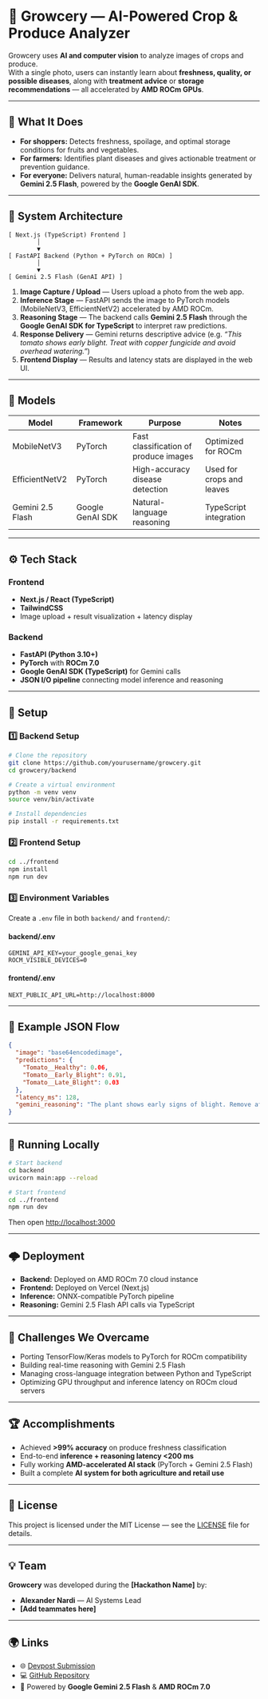 # 🌱 Growcery — AI-Powered Crop & Produce Analyzer

Growcery uses **AI and computer vision** to analyze images of crops and produce.  
With a single photo, users can instantly learn about **freshness, quality, or possible diseases**, along with **treatment advice** or **storage recommendations** — all accelerated by **AMD ROCm GPUs**.

---

## 🚀 What It Does

- **For shoppers:** Detects freshness, spoilage, and optimal storage conditions for fruits and vegetables.  
- **For farmers:** Identifies plant diseases and gives actionable treatment or prevention guidance.  
- **For everyone:** Delivers natural, human-readable insights generated by **Gemini 2.5 Flash**, powered by the **Google GenAI SDK**.

---

## 🧩 System Architecture

```
[ Next.js (TypeScript) Frontend ]
        │
        ▼
[ FastAPI Backend (Python + PyTorch on ROCm) ]
        │
        ▼
[ Gemini 2.5 Flash (GenAI API) ]
```

1. **Image Capture / Upload** — Users upload a photo from the web app.  
2. **Inference Stage** — FastAPI sends the image to PyTorch models (MobileNetV3, EfficientNetV2) accelerated by AMD ROCm.  
3. **Reasoning Stage** — The backend calls **Gemini 2.5 Flash** through the **Google GenAI SDK for TypeScript** to interpret raw predictions.  
4. **Response Delivery** — Gemini returns descriptive advice (e.g. *“This tomato shows early blight. Treat with copper fungicide and avoid overhead watering.”*)  
5. **Frontend Display** — Results and latency stats are displayed in the web UI.

---

## 🧠 Models

| Model | Framework | Purpose | Notes |
|-------|------------|----------|-------|
| MobileNetV3 | PyTorch | Fast classification of produce images | Optimized for ROCm |
| EfficientNetV2 | PyTorch | High-accuracy disease detection | Used for crops and leaves |
| Gemini 2.5 Flash | Google GenAI SDK | Natural-language reasoning | TypeScript integration |

---

## ⚙️ Tech Stack

### Frontend
- **Next.js / React (TypeScript)**
- **TailwindCSS**
- Image upload + result visualization + latency display

### Backend
- **FastAPI (Python 3.10+)**
- **PyTorch** with **ROCm 7.0**
- **Google GenAI SDK (TypeScript)** for Gemini calls
- **JSON I/O pipeline** connecting model inference and reasoning

---

## 🧰 Setup

### 1️⃣ Backend Setup

```bash
# Clone the repository
git clone https://github.com/yourusername/growcery.git
cd growcery/backend

# Create a virtual environment
python -m venv venv
source venv/bin/activate

# Install dependencies
pip install -r requirements.txt
```

### 2️⃣ Frontend Setup

```bash
cd ../frontend
npm install
npm run dev
```

### 3️⃣ Environment Variables

Create a `.env` file in both `backend/` and `frontend/`:

#### backend/.env
```
GEMINI_API_KEY=your_google_genai_key
ROCM_VISIBLE_DEVICES=0
```

#### frontend/.env
```
NEXT_PUBLIC_API_URL=http://localhost:8000
```

---

## 🧬 Example JSON Flow

```json
{
  "image": "base64encodedimage",
  "predictions": {
    "Tomato__Healthy": 0.06,
    "Tomato__Early_Blight": 0.91,
    "Tomato__Late_Blight": 0.03
  },
  "latency_ms": 128,
  "gemini_reasoning": "The plant shows early signs of blight. Remove affected leaves and apply a copper-based fungicide."
}
```

---

## 🧪 Running Locally

```bash
# Start backend
cd backend
uvicorn main:app --reload

# Start frontend
cd ../frontend
npm run dev
```

Then open [http://localhost:3000](http://localhost:3000)

---

## 🌩️ Deployment

- **Backend:** Deployed on AMD ROCm 7.0 cloud instance  
- **Frontend:** Deployed on Vercel (Next.js)  
- **Inference:** ONNX-compatible PyTorch pipeline  
- **Reasoning:** Gemini 2.5 Flash API calls via TypeScript  

---

## 🧠 Challenges We Overcame

- Porting TensorFlow/Keras models to PyTorch for ROCm compatibility  
- Building real-time reasoning with Gemini 2.5 Flash  
- Managing cross-language integration between Python and TypeScript  
- Optimizing GPU throughput and inference latency on ROCm cloud servers  

---

## 🏆 Accomplishments

- Achieved **>99% accuracy** on produce freshness classification  
- End-to-end **inference + reasoning latency <200 ms**  
- Fully working **AMD-accelerated AI stack** (PyTorch + Gemini 2.5 Flash)  
- Built a complete **AI system for both agriculture and retail use**

---

## 📘 License

This project is licensed under the MIT License — see the [LICENSE](LICENSE) file for details.

---

## 💡 Team

**Growcery** was developed during the **[Hackathon Name]** by:  
- **Alexander Nardi** — AI Systems Lead  
- **[Add teammates here]**

---

## 🌍 Links

- 🌐 [Devpost Submission](#)
- 💻 [GitHub Repository](https://github.com/yourusername/growcery)
- 🧠 Powered by **Google Gemini 2.5 Flash** & **AMD ROCm 7.0**

